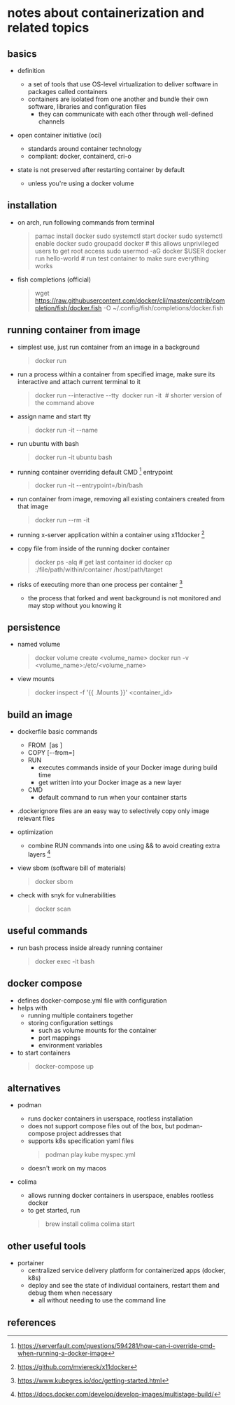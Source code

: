 # notes about containerization and related topics

## basics

- definition
  - a set of tools that use OS-level virtualization to deliver software in packages called containers
  - containers are isolated from one another and bundle their own software, libraries and configuration files
    - they can communicate with each other through well-defined channels

- open container initiative (oci)
  - standards around container technology
  - compliant: docker, containerd, cri-o

- state is not preserved after restarting container by default
  - unless you're using a docker volume


## installation

- on arch, run following commands from terminal
  > pamac install docker
  > sudo systemctl start docker
  > sudo systemctl enable docker
  > sudo groupadd docker						# this allows unprivileged users to get root access
  > sudo usermod -aG docker $USER
  > docker run hello-world					# run test container to make sure everything works

- fish completions (official)
  > wget https://raw.githubusercontent.com/docker/cli/master/contrib/completion/fish/docker.fish -O ~/.config/fish/completions/docker.fish


## running container from image

- simplest use, just run container from an image in a background
  > docker run <image>

- run a process within a container from specified image, make sure its interactive and attach current terminal to it
  > docker run --interactive --tty <image> <process>
  > docker run -it <image> <process>                  # shorter version of the command above

- assign name and start tty
  > docker run -it --name <name> <image>

- run ubuntu with bash
  > docker run -it ubuntu bash

- running container overriding default CMD [^1] entrypoint
  > docker run -it --entrypoint=/bin/bash <image>

- run container from image, removing all existing containers created from that image
  > docker run --rm -it <image> <process>

- running x-server application within a container using x11docker [^2]

- copy file from inside of the running docker container
  > docker ps -alq # get last container id
  > docker cp <containerId>:/file/path/within/container /host/path/target

- risks of executing more than one process per container [^5]
  - the process that forked and went background is not monitored and may stop without you knowing it
 

## persistence

- named volume
  > docker volume create <volume_name> 
  > docker run -v <volume_name>:/etc/<volume_name> <image>

- view mounts
  > docker inspect -f '{{ .Mounts }}' <container_id>


## build an image

- dockerfile basic commands
  - FROM <image> [as <stage>]
  - COPY [--from=<stage>] <src> <dst>
  - RUN
    - executes commands inside of your Docker image during build time
    - get written into your Docker image as a new layer
  - CMD
    - default command to run when your container starts

- .dockerignore files are an easy way to selectively copy only image relevant files

- optimization
  - combine RUN commands into one using && to avoid creating extra layers [^3]

- view sbom (software bill of materials)
  > docker sbom <image>

- check with snyk for vulnerabilities
  > docker scan <image> 


## useful commands

- run bash process inside already running container 
  > docker exec -it <container> bash


## docker compose

- defines docker-compose.yml file with configuration
- helps with 
  - running multiple containers together
  - storing configuration settings
    - such as volume mounts for the container
    - port mappings
    - environment variables
- to start containers
  > docker-compose up


## alternatives

- podman
  - runs docker containers in userspace, rootless installation
  - does not support compose files out of the box, but podman-compose project addresses that
  - supports k8s specification yaml files
    > podman play kube myspec.yml
  - doesn't work on my macos

- colima
  - allows running docker containers in userspace, enables rootless docker
  - to get started, run
    > brew install colima
    > colima start


## other useful tools

- portainer
  - centralized service delivery platform for containerized apps (docker, k8s)
  - deploy and see the state of individual containers, restart them and debug them when necessary
    - all without needing to use the command line


## references

[^1]: https://serverfault.com/questions/594281/how-can-i-override-cmd-when-running-a-docker-image
[^2]: https://github.com/mviereck/x11docker
[^3]: https://docs.docker.com/develop/develop-images/multistage-build/
[^5]: https://www.kubegres.io/doc/getting-started.html
[^4]: https://www.youtube.com/watch?v=-4sHUvfk2Eg
[^5]: https://stackoverflow.com/questions/37458287/how-to-run-a-cron-job-inside-a-docker-container
